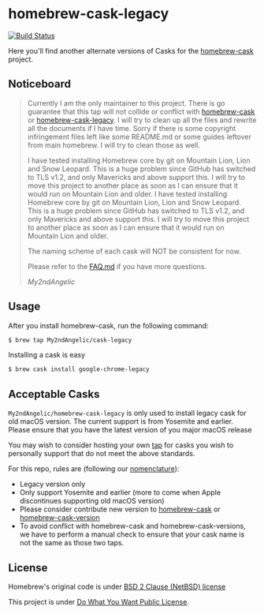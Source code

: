 # homebrew-cask-legacy
[![Build Status](https://travis-ci.com/My2ndAngelic/homebrew-cask-legacy.svg?branch=master)](https://travis-ci.com/My2ndAngelic/homebrew-cask-legacy)

Here you'll find another alternate versions of Casks for the [homebrew-cask](https://github.com/Homebrew/homebrew-cask)
project. 

## Noticeboard
> Currently I am the only maintainer to this project. There is go guarantee that this tap will not collide or conflict with [homebrew-cask](https://github.com/Homebrew/homebrew-cask) or [homebrew-cask-legacy](https://github.com/Homebrew/homebrew-cask-legacy). I will try to clean up all the files and rewrite all the documents if I have time. Sorry if there is some copyright infringement files left like some README.md or some guides leftover from main homebrew. I will try to clean those as well.
> 
> I have tested installing Homebrew core by git on Mountain Lion, Lion and Snow Leopard. This is a huge problem since GitHub has switched to TLS v1.2, and only Mavericks and above support this. I will try to move this project to another place as soon as I can ensure that it would run on Mountain Lion and older. I have tested installing Homebrew core by git on Mountain Lion, Lion and Snow Leopard. This is a huge problem since GitHub has switched to TLS v1.2, and only Mavericks and above support this. I will try to move this project to another place as soon as I can ensure that it would run on Mountain Lion and older. 
>
> The naming scheme of each cask will NOT be consistent for now. 
> 
> Please refer to the [FAQ.md](/FAQ.md) if you have more questions. 
>
> *My2ndAngelic*

## Usage
After you install homebrew-cask, run the following command:

```sh
$ brew tap My2ndAngelic/cask-legacy
```

Installing a cask is easy

```sh
$ brew cask install google-chrome-legacy
```

## Acceptable Casks
`My2ndAngelic/homebrew-cask-legacy` is only used to install legacy cask for old macOS version. The current support is from Yosemite and earlier. Please ensure that you have the latest version of you major macOS release

You may wish to consider hosting your own [tap](https://github.com/Homebrew/brew/blob/master/docs/How-to-Create-and-Maintain-a-Tap.md) for casks you wish to personally support that do not meet the above standards.

For this repo, rules are (following our [nomenclature](https://github.com/My2ndAngelic/homebrew-cask-legacy/blob/master/doc/development/adding_a_cask.md#finding-a-home-for-your-cask)):

+ Legacy version only
+ Only support Yosemite and earlier (more to come when Apple discontinues supporting old macOS version)
+ Please consider contribute new version to [homebrew-cask](https://github.com/Homebrew/homebrew-cask) or [homebrew-cask-version](https://github.com/Homebrew/homebrew-cask-version)
+ To avoid conflict with homebrew-cask and homebrew-cask-versions, we have to perform a manual check to ensure that your cask name is not the same as those two taps. 

## License
Homebrew's original code is under [BSD 2 Clause (NetBSD) license](https://github.com/My2ndAngelic/homebrew-cask-legacy/blob/master/LICENSE-ORIGINAL)

This project is under [Do What You Want Public License](https://github.com/My2ndAngelic/homebrew-cask-legacy/blob/master/LICENSE-MODIFIED).
